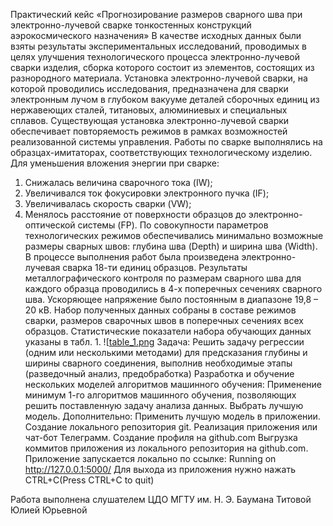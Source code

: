 Практический кейс
«Прогнозирование размеров сварного шва при электронно-лучевой сварке
тонкостенных конструкций аэрокосмического назначения»
В качестве исходных данных были взяты результаты экспериментальных
исследований, проводимых в целях улучшения технологического процесса
электронно-лучевой сварки изделия, сборка которого состоит из элементов,
состоящих из разнородного материала.
Установка электронно-лучевой сварки, на которой проводились
исследования, предназначена для сварки электронным лучом в глубоком вакууме
деталей сборочных единиц из нержавеющих сталей, титановых, алюминиевых
и специальных сплавов.
Существующая установка электронно-лучевой сварки обеспечивает
повторяемость режимов в рамках возможностей реализованной системы
управления. Работы по сварке выполнялись на образцах-имитаторах,
соответствующих технологическому изделию.
Для уменьшения вложения энергии при сварке:
1. Снижалась величина сварочного тока (IW);
2. Увеличивался ток фокусировки электронного пучка (IF);
3. Увеличивалась скорость сварки (VW);
4. Менялось расстояние от поверхности образцов до электронно-оптической
системы (FP).
По совокупности параметров технологических режимов обеспечивались
минимально возможные размеры сварных швов: глубина шва (Depth) и ширина
шва (Width).
В процессе выполнения работ была произведена электронно-лучевая сварка
18-ти единиц образцов. Результаты металлографического контроля
по размерам сварного шва для каждого образца проводились в 4-х поперечных
сечениях сварного шва. Ускоряющее напряжение было постоянным в диапазоне
19,8 – 20 кВ. Набор полученных данных собраны в составе режимов сварки,
размеров сварочных швов в поперечных сечениях всех образцов. Статистические
показатели набора обучающих данных указаны в табл. 1.
   ![[table_1.png](Table_1.png)
Задача:
Решить задачу регрессии (одним или несколькими методами)
для предсказания глубины и ширины сварного соединения, выполнив
необходимые этапы (разведочный анализ, предобработка)
Разработка и обучение нескольких моделей алгоритмов машинного обучения:
Применение минимум 1-го алгоритмов машинного обучения, позволяющих решить поставленную задачу анализа данных.
Выбрать лучшую модель.
Дополнительно:
Применить лучшую модель в приложении.
Создание локального репозитория git.
Реализация приложения или чат-бот Телеграмм.
Создание профиля на github.com
Выгрузка коммитов приложения из локального репозитория на github.com.
Приложение запускается локально по ссылке: Running on http://127.0.0.1:5000/ 
Для выхода из приложения нужно нажать CTRL+C(Press CTRL+C to quit)

Работа выполнена слушателем ЦДО МГТУ им. Н. Э. Баумана Титовой Юлией Юрьевной
